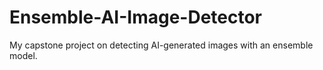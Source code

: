 # Ensemble-AI-Image-Detector
My capstone project on detecting AI-generated images with an ensemble model.
